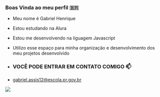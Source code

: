 ### Boas Vinda ao meu perfil 🇧🇷

* Meu nome é Gabriel Henrique

- Estou estudando na Alura
- Estou me desenvolvendo na liguagem Javascript
- Utilizo esse espaço para minha organização e desenvolvimento dos meu projetos desenvolvido
- ### VOCÊ PODE ENTRAR EM CONTATO COMIGO 📫

- gabriel.assis12@escola.pr.gov.br




![](https://media.tenor.com/Z6Gqy-qS-EQAAAAS/kakashi-naruto.gif)

